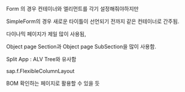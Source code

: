 Form 의 경우 컨테이너와 엘리먼트를 각기 설정해줘야하지만

SimpleForm의 경우 새로운 타이틀이 선언되기 전까지 같은 컨테이너로 간주됨.

다이나믹 페이지가 제일 많이 사용됨,

Object page Section과 Object page SubSection을 많이 사용함.

Split App : ALV Tree와 유사함

sap.f.FlexibleColumnLayout

 BOM 확인하는 페이지로 활용할 수 있을 듯